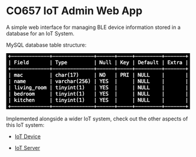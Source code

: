 # CO657 IoT Admin Web App

A simple web interface for managing BLE device information stored in a database for an IoT System.

MySQL database table structure:

<img src="./MySQL_database_table.png">

Implemented alongside a wider IoT system, check out the other aspects of this IoT system:

- <a href="https://github.com/d-w-arnold/bluetooth-IoT-device/" target="_blank">IoT Device</a>

- <a href="https://github.com/d-w-arnold/CO657-IoT-server/" target="_blank">IoT Server</a>
